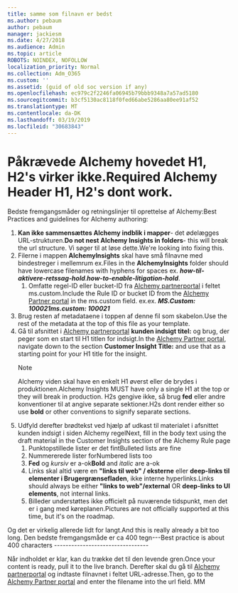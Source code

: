 ```yaml
---
title: samme som filnavn er bedst
ms.author: pebaum
author: pebaum
manager: jackiesm
ms.date: 4/27/2018
ms.audience: Admin
ms.topic: article
ROBOTS: NOINDEX, NOFOLLOW
localization_priority: Normal
ms.collection: Adm_O365
ms.custom: ''
ms.assetid: (guid of old soc version if any)
ms.openlocfilehash: ec979c2f2246fa06945b79bbb9348a7a57ad5180
ms.sourcegitcommit: b3cf5130ac8118f0fed66abe5286aa80ee91af52
ms.translationtype: MT
ms.contentlocale: da-DK
ms.lasthandoff: 03/19/2019
ms.locfileid: "30683843"
---
```

# <a name="required-alchemy-header-h1-h2s-dont-work"></a><span data-ttu-id="bfef2-102">Påkrævede Alchemy hovedet H1, H2's virker ikke.</span><span class="sxs-lookup"><span data-stu-id="bfef2-102">Required Alchemy Header H1, H2's dont work.</span></span>
<span data-ttu-id="bfef2-103">Bedste fremgangsmåder og retningslinjer til oprettelse af Alchemy:</span><span class="sxs-lookup"><span data-stu-id="bfef2-103">Best Practices and guidelines for Alchemy authoring:</span></span>

1. <span data-ttu-id="bfef2-104">**Kan ikke sammensættes Alchemy indblik i mapper**- det ødelægges URL-strukturen.</span><span class="sxs-lookup"><span data-stu-id="bfef2-104">**Do not nest Alchemy Insights in folders**- this will break the url structure.</span></span> <span data-ttu-id="bfef2-105">Vi søger til at løse dette.</span><span class="sxs-lookup"><span data-stu-id="bfef2-105">We're looking into fixing this.</span></span>
1. <span data-ttu-id="bfef2-106">Filerne i mappen **AlchemyInsights** skal have små filnavne med bindestreger i mellemrum ex.</span><span class="sxs-lookup"><span data-stu-id="bfef2-106">Files in the **AlchemyInsights** folder should have lowercase filenames with hyphens for spaces ex.</span></span> <span data-ttu-id="bfef2-107">***how-til-aktivere-retssag-hold***.</span><span class="sxs-lookup"><span data-stu-id="bfef2-107">***how-to-enable-litigation-hold***.</span></span>
    1. <span data-ttu-id="bfef2-108">Omfatte regel-ID eller bucket-ID fra [Alchemy partnerportal](https://alchemyportal.azurewebsites.net) i feltet ms.custom.</span><span class="sxs-lookup"><span data-stu-id="bfef2-108">Include the Rule ID or bucket ID from the [Alchemy Partner portal](https://alchemyportal.azurewebsites.net) in the ms.custom field.</span></span> <span data-ttu-id="bfef2-109">ex.</span><span class="sxs-lookup"><span data-stu-id="bfef2-109">ex.</span></span> <span data-ttu-id="bfef2-110">***MS.Custom: 100021***</span><span class="sxs-lookup"><span data-stu-id="bfef2-110">***ms.custom: 100021***</span></span>
1. <span data-ttu-id="bfef2-111">Brug resten af metadataene i toppen af denne fil som skabelon.</span><span class="sxs-lookup"><span data-stu-id="bfef2-111">Use the rest of the metadata at the top of this file as your template.</span></span>
1. <span data-ttu-id="bfef2-112">Gå til afsnittet i [Alchemy partnerportal](https://alchemyportal.azurewebsites.net) **kunden indsigt titel:** og brug, der peger som en start til H1 titlen for indsigt.</span><span class="sxs-lookup"><span data-stu-id="bfef2-112">In the [Alchemy Partner portal](https://alchemyportal.azurewebsites.net), navigate down to the section **Customer Insight Title:** and use that as a starting point for your H1 title for the insight.</span></span> 
    > [!NOTE]
    > <span data-ttu-id="bfef2-113">Alchemy viden skal have en enkelt H1 øverst eller de brydes i produktionen.</span><span class="sxs-lookup"><span data-stu-id="bfef2-113">Alchemy Insights MUST have only a single H1 at the top or they will break in production.</span></span> <span data-ttu-id="bfef2-114">H2s gengive ikke, så brug **fed** eller andre konventioner til at angive separate sektioner.</span><span class="sxs-lookup"><span data-stu-id="bfef2-114">H2s dont render either so use **bold** or other conventions to signify separate sections.</span></span>
1. <span data-ttu-id="bfef2-115">Udfyld derefter brødtekst ved hjælp af udkast til materialet i afsnittet kunden indsigt i siden Alchemy regel</span><span class="sxs-lookup"><span data-stu-id="bfef2-115">Next, fill in the body text using the draft material in the Customer Insights section of the Alchemy Rule page</span></span>
    1. <span data-ttu-id="bfef2-116">Punktopstillede lister er det fint</span><span class="sxs-lookup"><span data-stu-id="bfef2-116">Bulleted lists are fine</span></span>
    1. <span data-ttu-id="bfef2-117">Nummererede lister for</span><span class="sxs-lookup"><span data-stu-id="bfef2-117">Numbered lists too</span></span>
    1. <span data-ttu-id="bfef2-118">**Fed** og *kursiv* er a-ok</span><span class="sxs-lookup"><span data-stu-id="bfef2-118">**Bold** and *italic* are a-ok</span></span>
    1. <span data-ttu-id="bfef2-119">Links skal altid være en **"links til web" / eksterne** eller **deep-links til elementer i Brugergrænsefladen**, ikke interne hyperlinks.</span><span class="sxs-lookup"><span data-stu-id="bfef2-119">Links should always be either **"links to web"/external** OR **deep-links to UI elements**, not internal links.</span></span>
    1. <span data-ttu-id="bfef2-120">Billeder understøttes ikke officielt på nuværende tidspunkt, men det er i gang med køreplanen.</span><span class="sxs-lookup"><span data-stu-id="bfef2-120">Pictures are not officially supported at this time, but it's on the roadmap.</span></span>

<span data-ttu-id="bfef2-121">Og det er virkelig allerede lidt for langt.</span><span class="sxs-lookup"><span data-stu-id="bfef2-121">And this is really already a bit too long.</span></span> <span data-ttu-id="bfef2-122">Den bedste fremgangsmåde er ca 400 tegn---</span><span class="sxs-lookup"><span data-stu-id="bfef2-122">Best practice is about 400 characters ---------------------------------</span></span>

<span data-ttu-id="bfef2-123">Når indholdet er klar, kan du trække det til den levende gren.</span><span class="sxs-lookup"><span data-stu-id="bfef2-123">Once your content is ready, pull it to the live branch.</span></span> <span data-ttu-id="bfef2-124">Derefter skal du gå til [Alchemy partnerportal](https://alchemyportal.azurewebsites.net) og indtaste filnavnet i feltet URL-adresse.</span><span class="sxs-lookup"><span data-stu-id="bfef2-124">Then, go to the [Alchemy Partner portal](https://alchemyportal.azurewebsites.net) and enter the filename into the url field.</span></span> <span data-ttu-id="bfef2-125">M</span><span class="sxs-lookup"><span data-stu-id="bfef2-125">M</span></span>